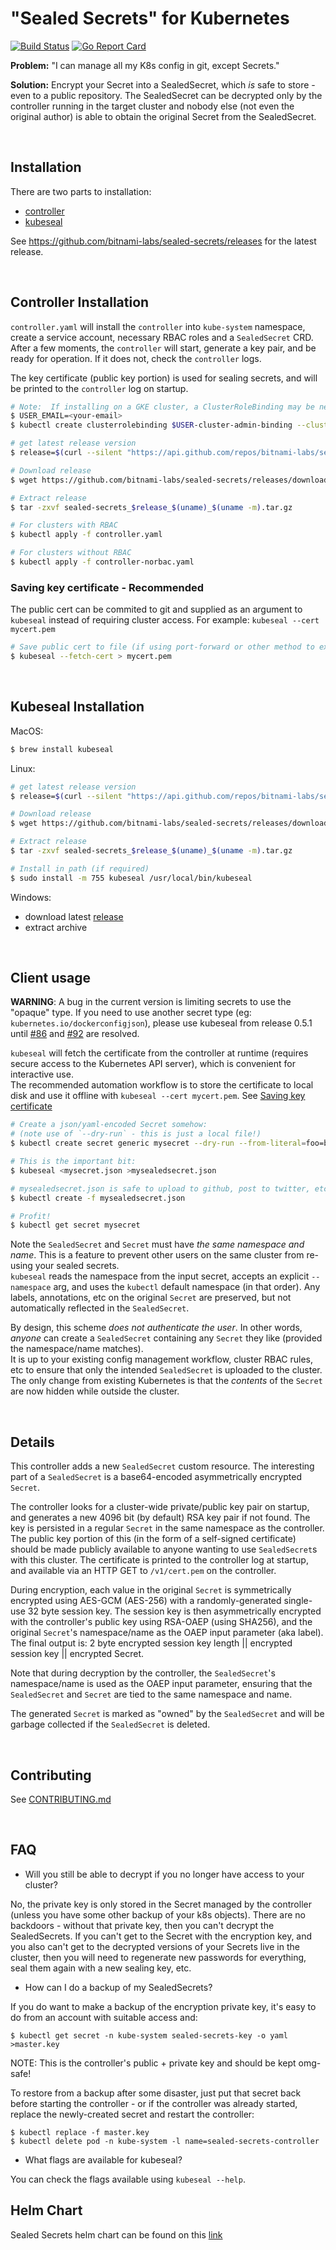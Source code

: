 # "Sealed Secrets" for Kubernetes

[![Build Status](https://travis-ci.org/bitnami-labs/sealed-secrets.svg?branch=master)](https://travis-ci.org/bitnami-labs/sealed-secrets)
[![Go Report Card](https://goreportcard.com/badge/github.com/bitnami-labs/sealed-secrets)](https://goreportcard.com/report/github.com/bitnami-labs/sealed-secrets)

**Problem:** "I can manage all my K8s config in git, except Secrets."

**Solution:** Encrypt your Secret into a SealedSecret, which *is* safe
to store - even to a public repository.  The SealedSecret can be
decrypted only by the controller running in the target cluster and
nobody else (not even the original author) is able to obtain the
original Secret from the SealedSecret.

<br>

## Installation

There are two parts to installation:
* [controller](#controller-installation) 
* [kubeseal](#kubeseal-installation)

See https://github.com/bitnami-labs/sealed-secrets/releases for the latest
release.

<br>

## Controller Installation

`controller.yaml` will install the `controller` into `kube-system` namespace, create a service account, necessary RBAC roles and a `SealedSecret` CRD.  
After a few moments, the `controller` will start, generate a key pair, and be ready for operation.  If it does not, check the `controller` logs.

The key certificate (public key portion) is used for sealing secrets, and will be printed to the `controller` log on startup.

```sh
# Note:  If installing on a GKE cluster, a ClusterRoleBinding may be needed to successfully deploy the controller in the final command.  Replace <your-email> with a valid email, and then deploy the cluster role binding:
$ USER_EMAIL=<your-email>
$ kubectl create clusterrolebinding $USER-cluster-admin-binding --clusterrole=cluster-admin --user=$USER_EMAIL

# get latest release version
$ release=$(curl --silent "https://api.github.com/repos/bitnami-labs/sealed-secrets/releases/latest" | sed -n 's/.*"tag_name": *"\([^"]*\)".*/\1/p')

# Download release
$ wget https://github.com/bitnami-labs/sealed-secrets/releases/download/$release/sealed-secrets_$release_$(uname)_$(uname -m).tar.gz

# Extract release
$ tar -zxvf sealed-secrets_$release_$(uname)_$(uname -m).tar.gz

# For clusters with RBAC
$ kubectl apply -f controller.yaml

# For clusters without RBAC
$ kubectl apply -f controller-norbac.yaml
```

### Saving key certificate - Recommended

The public cert can be commited to git and supplied as an argument to `kubeseal` instead of requiring cluster access. For example: `kubeseal --cert mycert.pem`

```sh
# Save public cert to file (if using port-forward or other method to expose the controller)
$ kubeseal --fetch-cert > mycert.pem
```

<br>

## Kubeseal Installation

MacOS: 
```sh
$ brew install kubeseal
```

Linux:
```sh
# get latest release version
$ release=$(curl --silent "https://api.github.com/repos/bitnami-labs/sealed-secrets/releases/latest" | sed -n 's/.*"tag_name": *"\([^"]*\)".*/\1/p')

# Download release
$ wget https://github.com/bitnami-labs/sealed-secrets/releases/download/$release/sealed-secrets_$release_$(uname)_$(uname -m).tar.gz

# Extract release
$ tar -zxvf sealed-secrets_$release_$(uname)_$(uname -m).tar.gz

# Install in path (if required)
$ sudo install -m 755 kubeseal /usr/local/bin/kubeseal
```

Windows:
- download latest [release](https://github.com/bitnami-labs/sealed-secrets/releases/latest)
- extract archive

<br>

## Client usage 

**WARNING**: A bug in the current version is limiting secrets to use the "opaque" type. If you need to use another secret type (eg: `kubernetes.io/dockerconfigjson`), please use kubeseal from release 0.5.1 until [#86](https://github.com/bitnami-labs/sealed-secrets/issues/86) and [#92](https://github.com/bitnami-labs/sealed-secrets/issues/92) are resolved.

`kubeseal` will fetch the certificate from the controller at runtime (requires secure access to the Kubernetes API server), which is convenient for interactive use.  
The recommended automation workflow is to store the certificate to local disk and use it offline with `kubeseal --cert mycert.pem`. See [Saving key certificate](#saving-key-certificate---recommended)


```sh
# Create a json/yaml-encoded Secret somehow:
# (note use of `--dry-run` - this is just a local file!)
$ kubectl create secret generic mysecret --dry-run --from-literal=foo=bar -o json >mysecret.json

# This is the important bit:
$ kubeseal <mysecret.json >mysealedsecret.json

# mysealedsecret.json is safe to upload to github, post to twitter, etc. Eventually:
$ kubectl create -f mysealedsecret.json

# Profit!
$ kubectl get secret mysecret
```

Note the `SealedSecret` and `Secret` must have *the same namespace and name*.  This is a feature to prevent other users on the same cluster from re-using your sealed secrets.  
`kubeseal` reads the namespace from the input secret, accepts an explicit `--namespace` arg, and uses the `kubectl` default namespace (in that order). Any labels, annotations, etc on the original `Secret` are preserved, but not automatically reflected in the `SealedSecret`.

By design, this scheme *does not authenticate the user*.  In other words, *anyone* can create a `SealedSecret` containing any `Secret` they like (provided the namespace/name matches).  
It is up to your existing config management workflow, cluster RBAC rules, etc to ensure that only the intended `SealedSecret` is uploaded to the cluster.  
The only change from existing Kubernetes is that the *contents* of the `Secret` are now hidden while outside the cluster.

<br>

## Details

This controller adds a new `SealedSecret` custom resource.  The
interesting part of a `SealedSecret` is a base64-encoded
asymmetrically encrypted `Secret`.

The controller looks for a cluster-wide private/public key pair on
startup, and generates a new 4096 bit (by default) RSA key pair if not found.  The key is
persisted in a regular `Secret` in the same namespace as the
controller.  The public key portion of this (in the form of a
self-signed certificate) should be made publicly available to anyone
wanting to use `SealedSecret`s with this cluster.  The certificate is
printed to the controller log at startup, and available via an HTTP
GET to `/v1/cert.pem` on the controller.

During encryption, each value in the original `Secret` is
symmetrically encrypted using AES-GCM (AES-256) with a randomly-generated
single-use 32 byte session key.  The session key is then asymmetrically
encrypted with the controller's public key using RSA-OAEP (using SHA256), and the
original `Secret`'s namespace/name as the OAEP input parameter (aka
label).  The final output is: 2 byte encrypted session key length ||
encrypted session key || encrypted Secret.

Note that during decryption by the controller, the `SealedSecret`'s
namespace/name is used as the OAEP input parameter, ensuring that the
`SealedSecret` and `Secret` are tied to the same namespace and name.

The generated `Secret` is marked as "owned" by the `SealedSecret` and
will be garbage collected if the `SealedSecret` is deleted.

<br>

## Contributing

See [CONTRIBUTING.md](CONTRIBUTING.md)

<br>

## FAQ

- Will you still be able to decrypt if you no longer have access to your cluster?

No, the private key is only stored in the Secret managed by the controller (unless you have some other backup of your k8s objects). There are no backdoors - without that private key, then you can't decrypt the SealedSecrets. If you can't get to the Secret with the encryption key, and you also can't get to the decrypted versions of your Secrets live in the cluster, then you will need to regenerate new passwords for everything, seal them again with a new sealing key, etc.

- How can I do a backup of my SealedSecrets?

If you do want to make a backup of the encryption private key, it's easy to do from an account with suitable access and:

```
$ kubectl get secret -n kube-system sealed-secrets-key -o yaml >master.key
```

NOTE: This is the controller's public + private key and should be kept omg-safe!

To restore from a backup after some disaster, just put that secret back before starting the controller - or if the controller was already started, replace the newly-created secret and restart the controller:

```
$ kubectl replace -f master.key
$ kubectl delete pod -n kube-system -l name=sealed-secrets-controller
```

- What flags are available for kubeseal?

You can check the flags available using `kubeseal --help`.

## Helm Chart
Sealed Secrets helm chart can be found on this [link](https://github.com/helm/charts/tree/master/stable/sealed-secrets)